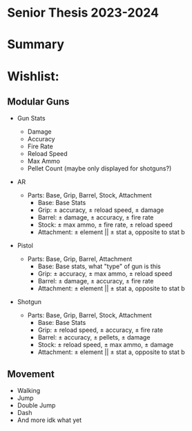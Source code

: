 # Senior Thesis 2023-2024

# Summary



# Wishlist:

## Modular Guns

- Gun Stats
    - Damage
    - Accuracy
    - Fire Rate
    - Reload Speed
    - Max Ammo
    - Pellet Count (maybe only displayed for shotguns?)

- AR
    - Parts: Base, Grip, Barrel, Stock, Attachment
        - Base: Base Stats
        - Grip: ± accuracy, ± reload speed, ± damage
        - Barrel: ± damage, ± accuracy, ± fire rate
        - Stock: ± max ammo, ± fire rate, ± reload speed
        - Attachment: ± element || ± stat a, opposite to stat b 
- Pistol
    - Parts: Base, Grip, Barrel, Attachment
        - Base: Base stats, what "type" of gun is this
        - Grip: ± accuracy, ± max ammo, ± reload speed
        - Barrel: ± damage, ± accuracy, ± fire rate
        - Attachment: ± element || ± stat a, opposite to stat b
- Shotgun
    - Parts: Base, Grip, Barrel, Stock, Attachment
        - Base: Base Stats
        - Grip: ± reload speed, ± accuracy, ± fire rate
        - Barrel: ± accuracy, ± pellets, ± damage
        - Stock: ± reload speed, ± max ammo, ± damage
        - Attachment: ± element || ± stat a, opposite to stat b

## Movement
- Walking
- Jump
- Double Jump
- Dash
- And more idk what yet
